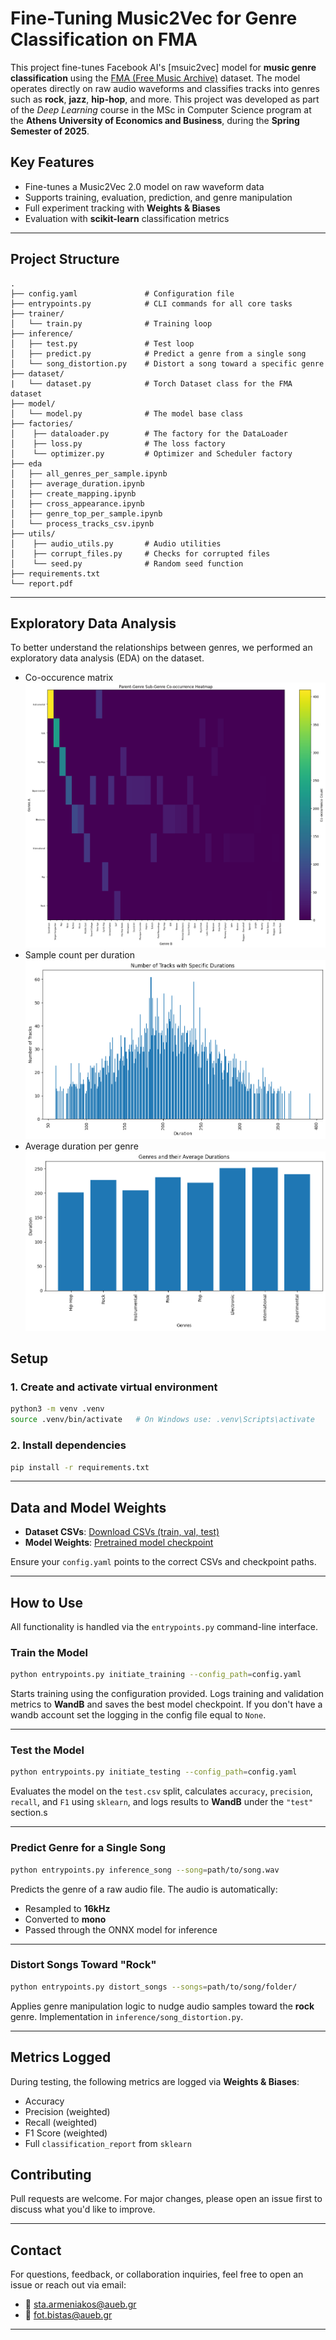 # Fine-Tuning Music2Vec for Genre Classification on FMA

This project fine-tunes Facebook AI's [msuic2vec] model for **music genre classification** using the [FMA (Free Music Archive)](https://github.com/mdeff/fma) dataset. The model operates directly on raw audio waveforms and classifies tracks into genres such as **rock**, **jazz**, **hip-hop**, and more. This project was developed as part of the *Deep Learning* course in the MSc in Computer Science program at the **Athens University of Economics and Business**, during the **Spring Semester of 2025**.


## Key Features

- Fine-tunes a Music2Vec 2.0 model on raw waveform data
- Supports training, evaluation, prediction, and genre manipulation
- Full experiment tracking with **Weights & Biases**
- Evaluation with **scikit-learn** classification metrics

---

## Project Structure

```
.
├── config.yaml               # Configuration file
├── entrypoints.py            # CLI commands for all core tasks
├── trainer/
│   └── train.py              # Training loop
├── inference/
│   ├── test.py               # Test loop
│   ├── predict.py            # Predict a genre from a single song
│   └── song_distortion.py    # Distort a song toward a specific genre
├── dataset/
|   └── dataset.py            # Torch Dataset class for the FMA dataset
├── model/
│   └── model.py              # The model base class
├── factories/
│    ├── dataloader.py        # The factory for the DataLoader
│    ├── loss.py              # The loss factory
│    └── optimizer.py         # Optimizer and Scheduler factory
├── eda
│   ├── all_genres_per_sample.ipynb
│   ├── average_duration.ipynb
│   ├── create_mapping.ipynb
│   ├── cross_appearance.ipynb
│   ├── genre_top_per_sample.ipynb
│   └── process_tracks_csv.ipynb
├── utils/
│    ├── audio_utils.py       # Audio utilities
│    ├── corrupt_files.py     # Checks for corrupted files
│    └── seed.py              # Random seed function
├── requirements.txt
└── report.pdf
```

---

## Exploratory Data Analysis 

To better understand the relationships between genres, we performed an exploratory data analysis (EDA) on the dataset. 

- Co-occurence matrix
![Sub-Genre Co-occurrence Heatmap](co-occurence.png)
- Sample count per duration
![Sample count for a specific duration](track_count_for_duration.png)
- Average duration per genre
![Average duration per genre](genre_and_average_duration.png)


## Setup

### 1. Create and activate virtual environment

```bash
python3 -m venv .venv
source .venv/bin/activate   # On Windows use: .venv\Scripts\activate
```

### 2. Install dependencies

```bash
pip install -r requirements.txt
```

---

## Data and Model Weights

- **Dataset CSVs**: [Download CSVs (train, val, test)](https://your-dataset-link.com)
- **Model Weights**: [Pretrained model checkpoint](https://your-model-weights-link.com)

Ensure your `config.yaml` points to the correct CSVs and checkpoint paths.

---

## How to Use

All functionality is handled via the `entrypoints.py` command-line interface.

### Train the Model

```bash
python entrypoints.py initiate_training --config_path=config.yaml
```

Starts training using the configuration provided. Logs training and validation metrics to **WandB** and saves the best model checkpoint.
If you don't have a wandb account set the logging in the config file equal to `None`.


---

### Test the Model

```bash
python entrypoints.py initiate_testing --config_path=config.yaml
```

Evaluates the model on the `test.csv` split, calculates `accuracy`, `precision`, `recall`, and `F1` using `sklearn`, and logs results to **WandB** under the `"test"` section.s

---

### Predict Genre for a Single Song

```bash
python entrypoints.py inference_song --song=path/to/song.wav
```

Predicts the genre of a raw audio file. The audio is automatically:
- Resampled to **16kHz**
- Converted to **mono**
- Passed through the ONNX model for inference

---

### Distort Songs Toward "Rock"

```bash
python entrypoints.py distort_songs --songs=path/to/song/folder/
```

Applies genre manipulation logic to nudge audio samples toward the **rock** genre. Implementation in `inference/song_distortion.py`.

---

## Metrics Logged

During testing, the following metrics are logged via **Weights & Biases**:

- Accuracy
- Precision (weighted)
- Recall (weighted)
- F1 Score (weighted)
- Full `classification_report` from `sklearn`

## Contributing

Pull requests are welcome. For major changes, please open an issue first to discuss what you'd like to improve.

---

## Contact

For questions, feedback, or collaboration inquiries, feel free to open an issue or reach out via email:

- 📧 [sta.armeniakos@aueb.gr](mailto:sta.armeniakos@aueb.gr)
- 📧 [fot.bistas@aueb.gr](mailto:fot.bistas@aueb.gr)

---
